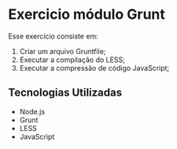 # Exercicio módulo Grunt

Esse exercício consiste em:

1) Criar um arquivo Gruntfile;
2) Executar a compilação do LESS;
3) Executar a compressão de código JavaScript;

## Tecnologias Utilizadas

- Node.js
- Grunt
- LESS
- JavaScript

